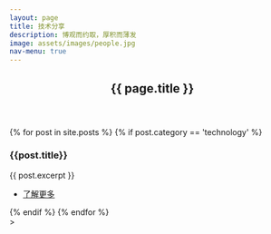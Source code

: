 ```yaml
---
layout: page
title: 技术分享
description: 博观而约取，厚积而薄发
image: assets/images/people.jpg
nav-menu: true
---
```


<!-- Main -->
<div id="main" class="alt">
	<section id="one">
		<div class="inner">
			<header class="major">
				<h1>{{ page.title }}</h1>
			</header>
			<div class="row">
				{% for post in site.posts %}
	  		{% if post.category == 'technology' %}
				<div class="6u 12u$(small)">
					<h3>{{post.title}}</h3>
					<p>{{ post.excerpt }}</p>
					<ul class="actions">
						<li><a href="{{ post.url | relative_url }}" class="button">了解更多</a></li>
					</ul>
				</div>
			  {% endif %}
	  		{% endfor %}
			</div>
		</div>
	</section>
</div>>